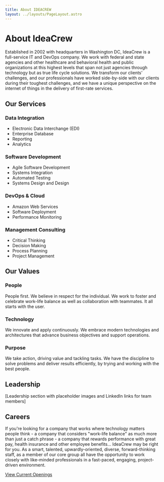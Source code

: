 ```yaml
---
title: About IDEACREW
layout: ../layouts/PageLayout.astro
---
```


# About IdeaCrew

Established in 2002 with headquarters in Washington DC, IdeaCrew is a full-service IT and DevOps company. We work with federal and state agencies and other healthcare and behavioral health and public organizations at this highest levels that span not just agencies through technology but as true life cycle solutions. We transform our clients' challenges, and our professionals have worked side-by-side with our clients during their toughest challenges, and we have a unique perspective on the internet of things in the delivery of first-rate services.

## Our Services

### Data Integration

- Electronic Data Interchange (EDI)
- Enterprise Database
- Reporting
- Analytics

### Software Development

- Agile Software Development
- Systems Integration
- Automated Testing
- Systems Design and Design

### DevOps & Cloud

- Amazon Web Services
- Software Deployment
- Performance Monitoring

### Management Consulting

- Critical Thinking
- Decision Making
- Process Planning
- Project Management

## Our Values

### People

People first. We believe in respect for the individual. We work to foster and celebrate work-life balance as well as collaboration with teammates. It all starts with the user.

### Technology

We innovate and apply continuously. We embrace modern technologies and architectures that advance business objectives and support operations.

### Purpose

We take action, driving value and tackling tasks. We have the discipline to solve problems and deliver results efficiently, by trying and working with the best people.

## Leadership

[Leadership section with placeholder images and LinkedIn links for team members]

## Careers

If you're looking for a company that works where technology matters people think - a company that considers "work-life balance" as much more than just a catch phrase - a company that rewards performance with great pay, health insurance and other employee benefits... IdeaCrew may be right for you. As a smart, talented, upwardly-oriented, diverse, forward-thinking staff, as a member of our core group all have the opportunity to work closely with like-minded professionals in a fast-paced, engaging, project-driven environment.

[View Current Openings](#)
